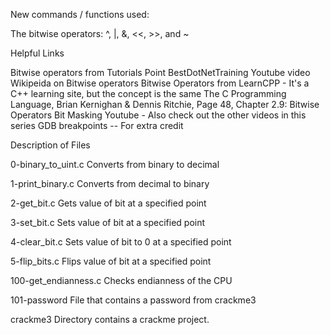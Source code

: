 New commands / functions used:

The bitwise operators: ^, |, &, <<, >>, and ~

Helpful Links

Bitwise operators from Tutorials Point
BestDotNetTraining Youtube video
Wikipeida on Bitwise operators
Bitwise Operators from LearnCPP - It's a C++ learning site, but the concept is the same
The C Programming Language, Brian Kernighan & Dennis Ritchie, Page 48, Chapter 2.9: Bitwise Operators
Bit Masking Youtube - Also check out the other videos in this series
GDB breakpoints -- For extra credit

Description of Files

0-binary_to_uint.c
Converts from binary to decimal

1-print_binary.c
Converts from decimal to binary

2-get_bit.c
Gets value of bit at a specified point

3-set_bit.c
Sets value of bit at a specified point

4-clear_bit.c
Sets value of bit to 0 at a specified point

5-flip_bits.c
Flips value of bit at a specified point

100-get_endianness.c
Checks endianness of the CPU

101-password
File that contains a password from crackme3

crackme3
Directory contains a crackme project.
